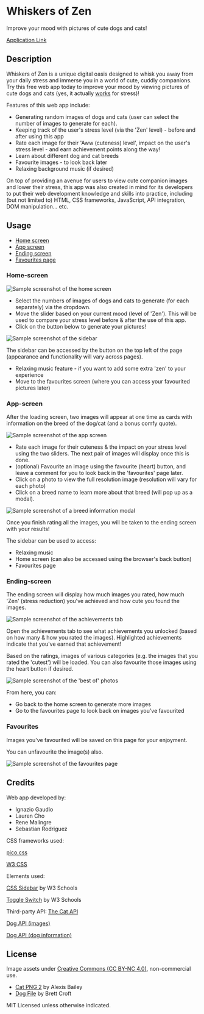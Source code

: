 # Whiskers of Zen
Improve your mood with pictures of cute dogs and cats!

[Application Link](https://renemalingre.github.io/Whiskers-of-Zen/)

## Description

Whiskers of Zen is a unique digital oasis designed to whisk you away from your daily stress and immerse you in a world of cute, cuddly companions. 
Try this free web app today to improve your mood by viewing pictures of cute dogs and cats (yes, it actually [works](https://edition.cnn.com/2020/09/27/us/watching-cute-animals-study-scn-trnd/index.html) for stress)!

Features of this web app include:
- Generating random images of dogs and cats (user can select the number of images to generate for each).
- Keeping track of the user's stress level (via the 'Zen' level) - before and after using this app
- Rate each image for their 'Aww (cuteness) level', impact on the user's stress level - and earn achievement points along the way!
- Learn about different dog and cat breeds
- Favourite images - to look back later
- Relaxing background music (if desired)

On top of providing an avenue for users to view cute companion images and lower their stress, this app was also created in mind for its developers to put their web development knowledge and skills into practice, including (but not limited to) HTML, CSS frameworks, JavaScript, API integration, DOM manipulation... etc.

## Usage

- [Home screen](#home-screen)
- [App screen](#app-screen)
- [Ending screen](#ending-screen)
- [Favourites page](#favourites) 

### Home-screen ###

![Sample screenshot of the home screen](assets/img/app-demonstration/home-screen.png)

- Select the numbers of images of dogs and cats to generate (for each separately) via the dropdown.
- Move the slider based on your current mood (level of 'Zen'). This will be used to compare your stress level before & after the use of this app.
- Click on the button below to generate your pictures!

![Sample screenshot of the sidebar](assets/img/app-demonstration/sidebar-demo.png)

The sidebar can be accessed by the button on the top left of the page (appearance and functionality will vary across pages).

- Relaxing music feature - if you want to add some extra 'zen' to your experience
- Move to the favourites screen (where you can access your favourited pictures later)

### App-screen ###

After the loading screen, two images will appear at one time as cards with information on the breed of the dog/cat (and a bonus comfy quote).

![Sample screenshot of the app screen](assets/img/app-demonstration/app-demo.png)

- Rate each image for their cuteness & the impact on your stress level using the two sliders. The next pair of images will display once this is done.
- (optional) Favourite an image using the favourite (heart) button, and leave a comment for you to look back in the 'favourites' page later.
- Click on a photo to view the full resolution image (resolution will vary for each photo)
- Click on a breed name to learn more about that breed (will pop up as a modal). 

![Sample screenshot of a breed information modal](assets/img/app-demonstration/breed-info.png)

Once you finish rating all the images, you will be taken to the ending screen with your results!

The sidebar can be used to access:
- Relaxing music
- Home screen (can also be accessed using the browser's back button)
- Favourites page

### Ending-screen ###

The ending screen will display how much images you rated, how much 'Zen' (stress reduction) you've achieved and how cute you found the images.

![Sample screenshot of the achievements tab](assets/img/app-demonstration/achievements-demo.png)

Open the achievements tab to see what achievements you unlocked (based on how many & how you rated the images). Highlighted achievements indicate that you've earned that achievement!

Based on the ratings, images of various categories (e.g. the images that you rated the 'cutest') will be loaded. You can also favourite those images using the heart button if desired.

![Sample screenshot of the 'best of' photos](assets/img/app-demonstration/best-demo.png)

From here, you can:
- Go back to the home screen to generate more images
- Go to the favourites page to look back on images you've favourited

### Favourites ###

Images you've favourited will be saved on this page for your enjoyment.

You can unfavourite the image(s) also.

![Sample screenshot of the favourites page](assets/img/app-demonstration/favourites-demo.png)

## Credits

Web app developed by:
- Ignazio Gaudio
- Lauren Cho
- Rene Malingre
- Sebastian Rodriguez

CSS frameworks used:

[pico.css](https://picocss.com/)

[W3 CSS](https://www.w3schools.com/w3css/defaulT.asp)

Elements used: 

[CSS Sidebar](https://www.w3schools.com/w3css/w3css_sidebar.asp) by W3 Schools

[Toggle Switch](https://www.w3schools.com/howto/howto_css_switch.asp) by W3 Schools

Third-party API:
[The Cat API](https://thecatapi.com/)

[Dog API (images)](https://dog.ceo/dog-api/)

[Dog API (dog information)](https://dogapi.dog/)

## License

Image assets under [Creative Commons (CC BY-NC 4.0)](https://creativecommons.org/licenses/by-nc/4.0/), non-commercial use.
 - [Cat PNG 2](https://freepngimg.com/png/19879-cat-png-2) by Alexis Bailey
 - [Dog File](https://freepngimg.com/png/23730-dog-file) by Brett Croft 

MIT Licensed unless otherwise indicated.


<!-- ## Features -->

